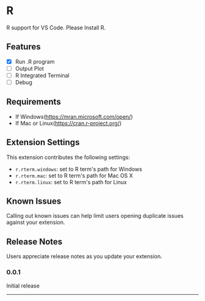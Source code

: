 # R

R support for VS Code.
Please Install R.

## Features

* [x] Run .R program
* [ ] Output Plot
* [ ] R Integrated Terminal
* [ ] Debug

<!--Describe specific features of your extension including screenshots of your extension in action. Image paths are relative to this README file.

For example if there is an image subfolder under your extension project workspace:

\!\[feature X\]\(images/feature-x.png\)

> Tip: Many popular extensions utilize animations. This is an excellent way to show off your extension! We recommend short, focused animations that are easy to follow.-->

## Requirements

* If Windows(https://mran.microsoft.com/open/)
* If Mac or Linux(https://cran.r-project.org/)

## Extension Settings

This extension contributes the following settings:

* `r.rterm.windows`: set to R term's path for Windows
* `r.rterm.mac`: set to R term's path for Mac OS X
* `r.rterm.linux`: set to R term's path for Linux

## Known Issues

Calling out known issues can help limit users opening duplicate issues against your extension.

## Release Notes

Users appreciate release notes as you update your extension.

### 0.0.1

Initial release

-----------------------------------------------------------------------------------------------------------